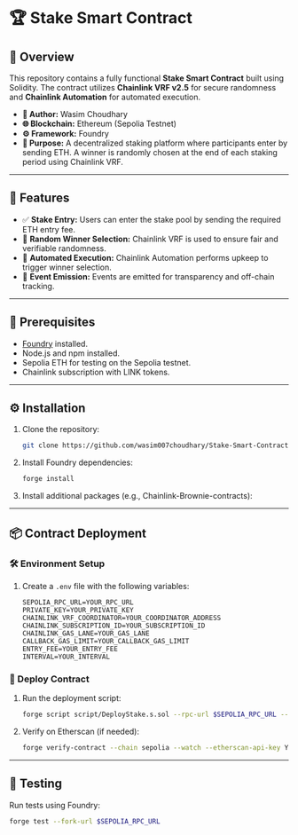# 🏆 Stake Smart Contract

## 📘 Overview
This repository contains a fully functional **Stake Smart Contract** built using Solidity. The contract utilizes **Chainlink VRF v2.5** for secure randomness and **Chainlink Automation** for automated execution.

- **👤 Author:** Wasim Choudhary
- **🌐 Blockchain:** Ethereum (Sepolia Testnet)
- **⚙️ Framework:** Foundry
- **🎯 Purpose:** A decentralized staking platform where participants enter by sending ETH. A winner is randomly chosen at the end of each staking period using Chainlink VRF.

---

## 🚀 Features
- ✅ **Stake Entry:** Users can enter the stake pool by sending the required ETH entry fee.
- 🎲 **Random Winner Selection:** Chainlink VRF is used to ensure fair and verifiable randomness.
- 🤖 **Automated Execution:** Chainlink Automation performs upkeep to trigger winner selection.
- 📡 **Event Emission:** Events are emitted for transparency and off-chain tracking.

---

## 🧰 Prerequisites
- [Foundry](https://book.getfoundry.sh/) installed.
- Node.js and npm installed.
- Sepolia ETH for testing on the Sepolia testnet.
- Chainlink subscription with LINK tokens.

---

## ⚙️ Installation
1. Clone the repository:
    ```bash
    git clone https://github.com/wasim007choudhary/Stake-Smart-Contract---Foundry.git

    ```

2. Install Foundry dependencies:
    ```bash
    forge install
    ```

3. Install additional packages (e.g., Chainlink-Brownie-contracts):
    

---

## 📦 Contract Deployment

### 🛠 Environment Setup
1. Create a `.env` file with the following variables:
    ```env
    SEPOLIA_RPC_URL=YOUR_RPC_URL
    PRIVATE_KEY=YOUR_PRIVATE_KEY
    CHAINLINK_VRF_COORDINATOR=YOUR_COORDINATOR_ADDRESS
    CHAINLINK_SUBSCRIPTION_ID=YOUR_SUBSCRIPTION_ID
    CHAINLINK_GAS_LANE=YOUR_GAS_LANE
    CALLBACK_GAS_LIMIT=YOUR_CALLBACK_GAS_LIMIT
    ENTRY_FEE=YOUR_ENTRY_FEE
    INTERVAL=YOUR_INTERVAL
    ```

### 🚀 Deploy Contract
1. Run the deployment script:
    ```bash
    forge script script/DeployStake.s.sol --rpc-url $SEPOLIA_RPC_URL --private-key $PRIVATE_KEY --broadcast
    ```

2. Verify on Etherscan (if needed):
    ```bash
    forge verify-contract --chain sepolia --watch --etherscan-api-key YOUR_API_KEY CONTRACT_ADDRESS src/Stake.sol:Stake
    ```

---

## 🧪 Testing
Run tests using Foundry:
```bash
forge test --fork-url $SEPOLIA_RPC_URL
